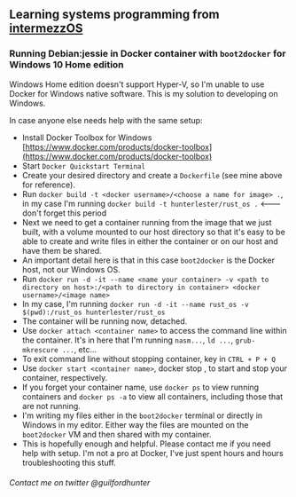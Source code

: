## Learning systems programming from [intermezzOS](https://intermezzos.github.io)

### Running Debian:jessie in Docker container with `boot2docker` for Windows 10 Home edition

Windows Home edition doesn't support Hyper-V, so I'm unable to use Docker for Windows native software. This is my solution to developing on Windows.

In case anyone else needs help with the same setup:

- Install Docker Toolbox for Windows [https://www.docker.com/products/docker-toolbox](https://www.docker.com/products/docker-toolbox)
- Start `Docker Quickstart Terminal`
- Create your desired directory and create a `Dockerfile` (see mine above for reference).
- Run `docker build -t <docker username>/<choose a name for image> .`, in my case I'm running `docker build -t hunterlester/rust_os .` <--- don't forget this period
- Next we need to get a container running from the image that we just built, with a volume mounted to our host directory so that it's easy to be able to create and write files in either the container or on our host and have them be shared.
- An important detail here is that in this case `boot2docker` is the Docker host, not our Windows OS.
- Run `docker run -d -it --name <name your container> -v <path to directory on host>:/<path to directory in container> <docker username>/<image name>`
- In my case, I'm running `docker run -d -it --name rust_os -v $(pwd):/rust_os hunterlester/rust_os`
- The container will be running now, detached.
- Use `docker attach <container name>` to access the command line within the container. It's in here that I'm running `nasm...`, `ld ...`, `grub-mkrescure ...`, etc...
- To exit command line without stopping container, key in `CTRL + P + Q`
- Use `docker start <container name>`, docker stop <container name>, to start and stop your container, respectively.
- If you forget your container name, use `docker ps` to view running containers and `docker ps -a` to view all containers, including those that are not running.
- I'm writing my files either in the `boot2docker` terminal or directly in Windows in my editor. Either way the files are mounted on the `boot2docker` VM and then shared with my container.
- This is hopefully enough and helpful. Please contact me if you need help with setup. I'm not a pro at Docker, I've just spent hours and hours troubleshooting this stuff.

###### Contact me on twitter @guilfordhunter
